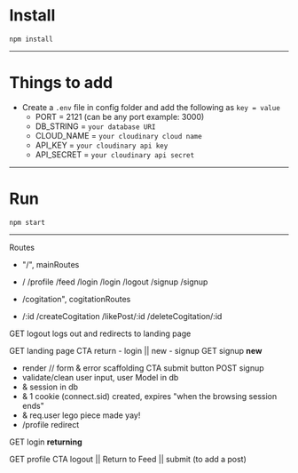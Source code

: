# Install

`npm install`

---

# Things to add

- Create a `.env` file in config folder and add the following as `key = value`
  - PORT = 2121 (can be any port example: 3000)
  - DB_STRING = `your database URI`
  - CLOUD_NAME = `your cloudinary cloud name`
  - API_KEY = `your cloudinary api key`
  - API_SECRET = `your cloudinary api secret`

---

# Run

`npm start`

---
Routes 
-  "/", mainRoutes
-  / 	/profile	/feed	/login	/login	/logout	/signup	/signup

- /cogitation", cogitationRoutes
- /:id		/createCogitation		/likePost/:id		/deleteCogitation/:id

GET logout  logs out and redirects to landing page

GET landing page CTA  return - login || new - signup
GET signup  **new**
 - render // form & error scaffolding CTA submit button
POST signup 
 - validate/clean user input, user Model in db
 - & session in db  
 - & 1 cookie (connect.sid) created, expires "when the browsing session ends"  
 - & req.user lego piece made yay!
 - /profile  redirect

 GET login  **returning**

 GET profile   CTA  logout || Return to Feed || submit (to add a post)

